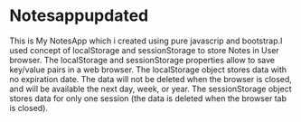 # Notesappupdated





This is My NotesApp which i created using pure javascrip and bootstrap.I used concept of localStorage and sessionStorage to store Notes in User browser.
The localStorage and sessionStorage properties allow to save key/value pairs in a web browser.
The localStorage object stores data with no expiration date. The data will not be deleted when the browser is closed, and will be available the next day, week, or year.
The sessionStorage object stores data for only one session (the data is deleted when the browser tab is closed).
